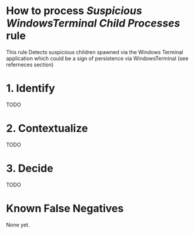 # How to process *Suspicious WindowsTerminal Child Processes* rule
This rule Detects suspicious children spawned via the Windows Terminal application which could be a sign of persistence via WindowsTerminal (see referneces section)

# 1. Identify
TODO

# 2. Contextualize
TODO

# 3. Decide
TODO

# Known False Negatives
None yet.
